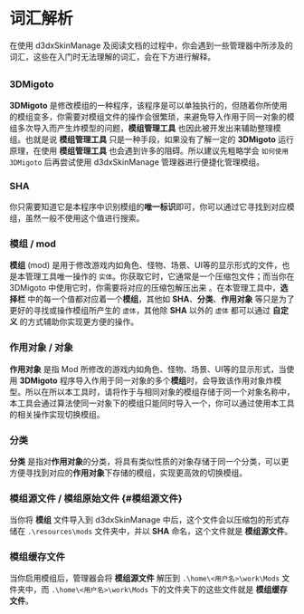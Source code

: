 # 词汇解析
在使用 d3dxSkinManage 及阅读文档的过程中，你会遇到一些管理器中所涉及的词汇，这些在入门时无法理解的词汇，会在下方进行解释。

##

### 3DMigoto
**3DMigoto** 是修改模组的一种程序，该程序是可以单独执行的，但随着你所使用的模组变多，你需要对模组文件的操作会很繁琐，来避免导入作用于同一对象的模组多次导入而产生炸模型的问题，**模组管理工具** 也因此被开发出来辅助整理模组。也就是说 **模组管理工具** 只是一种手段，如果没有了解一定的 **3DMigoto** 运行原理，在使用 **模组管理工具** 也会遇到许多的阻碍。所以建议先粗略学会 `如何使用 3DMigoto` 后再尝试使用 d3dxSkinManage 管理器进行便捷化管理模组。

### SHA
你只需要知道它是本程序中识别模组的**唯一标识**即可，你可以通过它寻找到对应模组，虽然一般不使用这个值进行搜索。

### 模组 / mod
**模组** <weaken>(mod)</weaken> 是用于修改游戏内如角色、怪物、场景、UI等的显示形式的文件，也是本管理工具唯一操作的 `实体`。你获取它时，它通常是一个压缩包文件；而当你在 3DMigoto 中使用它时，你需要将对应的压缩包解压出来 。在本管理工具中，**选择栏** 中的每一个值都对应着一个**模组**，其他如 **SHA**、**分类**、**作用对象** 等只是为了更好的寻找或操作模组所产生的 `虚体`，其他除 **SHA** 以外的 `虚体` 都可以通过 **自定义** 的方式辅助你实现更方便的操作。

### 作用对象 / 对象
**作用对象** 是指 Mod 所修改的游戏内如角色、怪物、场景、UI等的显示形式，当使用 **3DMigoto** 程序导入作用于同一对象的多个**模组**时，会导致该作用对象炸模型。所以在所以本工具时，请将作于与相同对象的模组存储于同一个对象名称中，本工具会通过算法使同一对象下的模组只能同时导入一个，你可以通过使用本工具的相关操作实现切换模组。

### 分类
**分类** 是指对**作用对象**的分类，将具有类似性质的对象存储于同一个分类，可以更方便寻找到对应的**作用对象**下存储的模组，实现更高效的切换模组。

### 模组源文件 / 模组原始文件 {#模组源文件}
当你将 **模组** 文件导入到 d3dxSkinManage 中后，这个文件会以压缩包的形式存储在 `.\resources\mods` 文件夹中，并以 **SHA** 命名，这个文件就是 **模组源文件**。

### 模组缓存文件
当你启用模组后，管理器会将 **模组源文件** 解压到 `.\home\<用户名>\work\Mods` 文件夹中，而 `.\home\<用户名>\work\Mods` 下的文件夹下的这些文件就是 **模组缓存文件**。